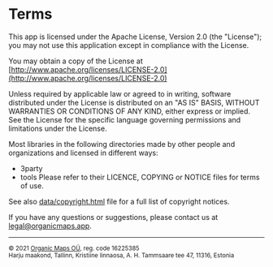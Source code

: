 # Terms

This app is licensed under the Apache License, Version 2.0 (the "License");
you may not use this application except in compliance with the License.

You may obtain a copy of the License at [http://www.apache.org/licenses/LICENSE-2.0](http://www.apache.org/licenses/LICENSE-2.0)

Unless required by applicable law or agreed to in writing, software distributed
under the License is distributed on an "AS IS" BASIS, WITHOUT WARRANTIES OR
CONDITIONS OF ANY KIND, either express or implied. See the License for the
specific language governing permissions and limitations under the License.

Most libraries in the following directories made by other people and
organizations and licensed in different ways:
- 3party
- tools
Please refer to their LICENCE, COPYING or NOTICE files for terms of use.

See also [data/copyright.html](https://github.com/organicmaps/organicmaps/blob/master/data/copyright.html)
file for a full list of copyright notices.

If you have any questions or suggestions, please contact us at [legal@organicmaps.app](mailto:legal@organicmaps.app). 

---
<sub>© 2021 [Organic Maps OÜ](mailto:legal@organicmaps.app), reg. code 16225385</sub>
<br/>
<sub>Harju maakond, Tallinn, Kristiine linnaosa, A. H. Tammsaare tee 47, 11316, Estonia</sub>
